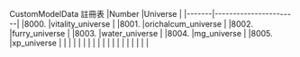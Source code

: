 CustomModelData 註冊表
|Number |Universe               |
|-------|-----------------------|
|8000.  |vitality_universe      |
|8001.  |orichalcum_universe    |
|8002.  |furry_universe         |
|8003.  |water_universe         |
|8004.  |mg_universe            |
|8005.  |xp_universe            |
|       |                       |
|       |                       |
|       |                       |
|       |                       |
|       |                       |
|       |                       |

